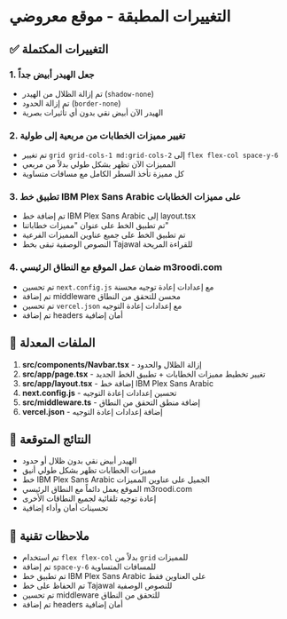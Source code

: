 # التغييرات المطبقة - موقع معروضي

## ✅ التغييرات المكتملة

### 1. جعل الهيدر أبيض جداً
- تم إزالة الظلال من الهيدر (`shadow-none`)
- تم إزالة الحدود (`border-none`)
- الهيدر الآن أبيض نقي بدون أي تأثيرات بصرية

### 2. تغيير مميزات الخطابات من مربعية إلى طولية
- تم تغيير `grid grid-cols-1 md:grid-cols-2` إلى `flex flex-col space-y-6`
- المميزات الآن تظهر بشكل طولي بدلاً من مربعي
- كل مميزة تأخذ السطر الكامل مع مسافات متساوية

### 3. تطبيق خط IBM Plex Sans Arabic على مميزات الخطابات
- تم إضافة خط IBM Plex Sans Arabic إلى layout.tsx
- تم تطبيق الخط على عنوان "مميزات خطاباتنا"
- تم تطبيق الخط على جميع عناوين المميزات الفرعية
- النصوص الوصفية تبقى بخط Tajawal للقراءة المريحة

### 4. ضمان عمل الموقع مع النطاق الرئيسي m3roodi.com
- تم تحسين `next.config.js` مع إعدادات إعادة توجيه محسنة
- تم إضافة middleware محسن للتحقق من النطاق
- تم تحسين `vercel.json` مع إعدادات إعادة التوجيه
- تم إضافة headers أمان إضافية

## 🔧 الملفات المعدلة

1. **src/components/Navbar.tsx** - إزالة الظلال والحدود
2. **src/app/page.tsx** - تغيير تخطيط مميزات الخطابات + تطبيق الخط الجديد
3. **src/app/layout.tsx** - إضافة خط IBM Plex Sans Arabic
4. **next.config.js** - تحسين إعدادات إعادة التوجيه
5. **src/middleware.ts** - إضافة منطق التحقق من النطاق
6. **vercel.json** - إضافة إعدادات إعادة التوجيه

## 🚀 النتائج المتوقعة

- الهيدر أبيض نقي بدون ظلال أو حدود
- مميزات الخطابات تظهر بشكل طولي أنيق
- خط IBM Plex Sans Arabic الجميل على عناوين المميزات
- الموقع يعمل دائماً مع النطاق الرئيسي m3roodi.com
- إعادة توجيه تلقائية لجميع النطاقات الأخرى
- تحسينات أمان وأداء إضافية

## 📝 ملاحظات تقنية

- تم استخدام `flex flex-col` بدلاً من `grid` للمميزات
- تم إضافة `space-y-6` للمسافات المتساوية
- تم تطبيق خط IBM Plex Sans Arabic على العناوين فقط
- تم الحفاظ على خط Tajawal للنصوص الوصفية
- تم تحسين middleware للتحقق من النطاق
- تم إضافة headers أمان إضافية
